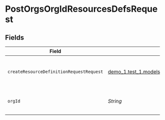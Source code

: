 # PostOrgsOrgIdResourcesDefsRequest


## Fields

| Field                                                                                                                               | Type                                                                                                                                | Required                                                                                                                            | Description                                                                                                                         |
| ----------------------------------------------------------------------------------------------------------------------------------- | ----------------------------------------------------------------------------------------------------------------------------------- | ----------------------------------------------------------------------------------------------------------------------------------- | ----------------------------------------------------------------------------------------------------------------------------------- |
| `createResourceDefinitionRequestRequest`                                                                                            | [demo_1.test_1.models.shared.CreateResourceDefinitionRequestRequest](../../models/shared/CreateResourceDefinitionRequestRequest.md) | :heavy_check_mark:                                                                                                                  | The Resource Definition details.<br/><br/>                                                                                          |
| `orgId`                                                                                                                             | *String*                                                                                                                            | :heavy_check_mark:                                                                                                                  | The Organization ID.<br/><br/>                                                                                                      |